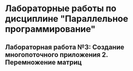 # Лабораторные работы по дисциплине "Параллельное программирование"
## Лабораторная работа №3: Создание многопоточного приложения 2. Перемножение матриц
